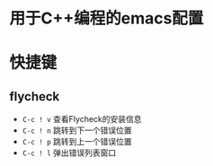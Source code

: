 # 用于C++编程的emacs配置

# 快捷键
## flycheck

- `C-c ! v` 查看Flycheck的安装信息
- `C-c ! n` 跳转到下一个错误位置
- `C-c ! p` 跳转到上一个错误位置
- `C-c ! l` 弹出错误列表窗口